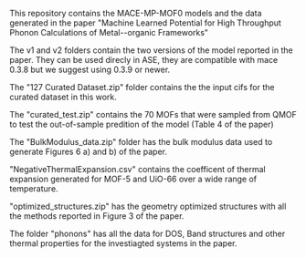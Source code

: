 This repository contains the MACE-MP-MOF0 models and the data generated in the paper "Machine Learned Potential for High Throughput Phonon Calculations of Metal--organic Frameworks"

The v1 and v2 folders contain the two versions of the model reported in the paper. They can be used direcly in ASE, they are compatible with mace 0.3.8 but we suggest using 0.3.9 or newer. 

The "127 Curated Dataset.zip" folder contains the the input cifs for the curated dataset in this work.

The "curated_test.zip" contains the 70 MOFs that were sampled from QMOF to test the out-of-sample predition of the model (Table 4 of the paper)

The "BulkModulus_data.zip" folder has the bulk modulus data used to generate Figures 6 a) and b) of the paper.

"NegativeThermalExpansion.csv" contains the coefficent of thermal expansion generated for MOF-5 and UiO-66 over a wide range of temperature.

"optimized_structures.zip" has the geometry optimized structures with all the methods reported in Figure 3 of the paper.

The folder "phonons" has all the data for DOS, Band structures and other thermal properties for the investiagted systems in the paper.
